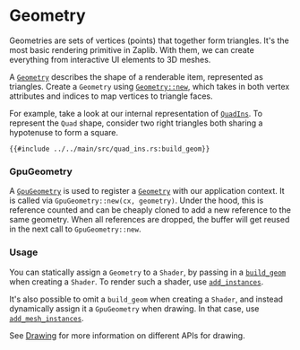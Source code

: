 # Geometry

Geometries are sets of vertices (points) that together form triangles. It's the most basic rendering primitive in Zaplib. With them, we can create everything from interactive UI elements to 3D meshes.

A [`Geometry`](/target/doc/zaplib/struct.Geometry.html) describes the shape of a renderable item, represented as triangles. Create a `Geometry` using [`Geometry::new`](/target/doc/zaplib/struct.Geometry.html#method.new), which takes in both vertex attributes and indices to map vertices to triangle faces.

For example, take a look at our internal representation of [`QuadIns`](/target/doc/zaplib/struct.QuadIns.html). To represent the `Quad` shape, consider two right triangles both sharing a hypotenuse to form a square.
```rust,noplayground
{{#include ../../main/src/quad_ins.rs:build_geom}}
```

### GpuGeometry
A [`GpuGeometry`](/target/doc/zaplib/struct.GpuGeometry.html) is used to register a [`Geometry`](/target/doc/zaplib/struct.Geometry.html) with our application context. It is called via `GpuGeometry::new(cx, geometry)`. Under the hood, this is reference counted and can be cheaply cloned to add a new reference to the same geometry. When all references are dropped, the buffer will get reused in the next call to `GpuGeometry::new`.

### Usage

You can statically assign a `Geometry` to a `Shader`, by passing in a [`build_geom`](/target/doc/zaplib/struct.Shader.html#structfield.build_geom) when creating a `Shader`. To render such a shader, use [`add_instances`](/target/doc/zaplib/struct.Cx.html#method.add_instances).

It's also possible to omit a `build_geom` when creating a `Shader`, and instead dynamically assign it a `GpuGeometry` when drawing. In that case, use [`add_mesh_instances`](/target/doc/zaplib/struct.Cx.html#method.add_mesh_instances).

See [Drawing](./rendering_api_drawing.md) for more information on different APIs for drawing.
